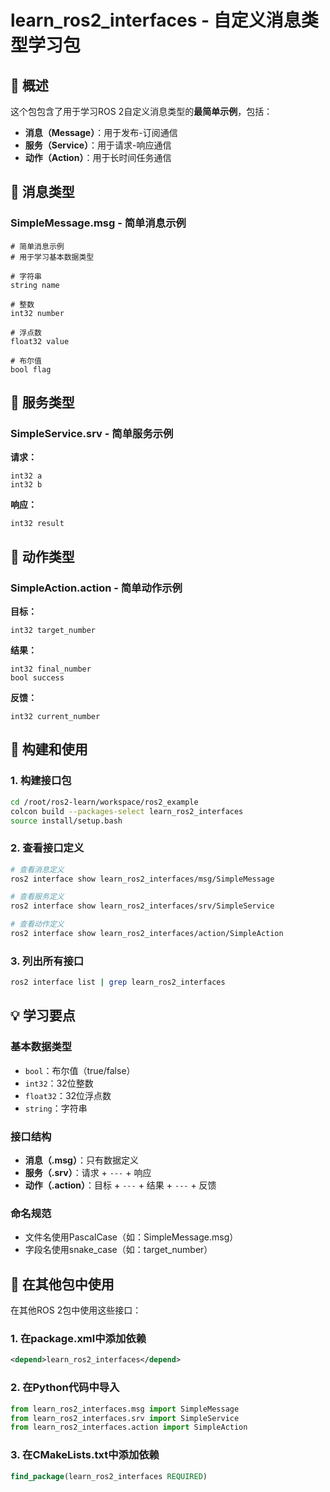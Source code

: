 # learn_ros2_interfaces - 自定义消息类型学习包

## 📖 概述

这个包包含了用于学习ROS 2自定义消息类型的**最简单示例**，包括：
- **消息（Message）**：用于发布-订阅通信
- **服务（Service）**：用于请求-响应通信  
- **动作（Action）**：用于长时间任务通信

## 📁 消息类型

### SimpleMessage.msg - 简单消息示例
```msg
# 简单消息示例
# 用于学习基本数据类型

# 字符串
string name

# 整数
int32 number

# 浮点数
float32 value

# 布尔值
bool flag
```

## 🔧 服务类型

### SimpleService.srv - 简单服务示例
**请求：**
```msg
int32 a
int32 b
```

**响应：**
```msg
int32 result
```

## 🎯 动作类型

### SimpleAction.action - 简单动作示例
**目标：**
```msg
int32 target_number
```

**结果：**
```msg
int32 final_number
bool success
```

**反馈：**
```msg
int32 current_number
```

## 🚀 构建和使用

### 1. 构建接口包
```bash
cd /root/ros2-learn/workspace/ros2_example
colcon build --packages-select learn_ros2_interfaces
source install/setup.bash
```

### 2. 查看接口定义
```bash
# 查看消息定义
ros2 interface show learn_ros2_interfaces/msg/SimpleMessage

# 查看服务定义
ros2 interface show learn_ros2_interfaces/srv/SimpleService

# 查看动作定义
ros2 interface show learn_ros2_interfaces/action/SimpleAction
```

### 3. 列出所有接口
```bash
ros2 interface list | grep learn_ros2_interfaces
```

## 💡 学习要点

### 基本数据类型
- `bool`：布尔值（true/false）
- `int32`：32位整数
- `float32`：32位浮点数
- `string`：字符串

### 接口结构
- **消息（.msg）**：只有数据定义
- **服务（.srv）**：请求 + `---` + 响应
- **动作（.action）**：目标 + `---` + 结果 + `---` + 反馈

### 命名规范
- 文件名使用PascalCase（如：SimpleMessage.msg）
- 字段名使用snake_case（如：target_number）

## 🔗 在其他包中使用

在其他ROS 2包中使用这些接口：

### 1. 在package.xml中添加依赖
```xml
<depend>learn_ros2_interfaces</depend>
```

### 2. 在Python代码中导入
```python
from learn_ros2_interfaces.msg import SimpleMessage
from learn_ros2_interfaces.srv import SimpleService
from learn_ros2_interfaces.action import SimpleAction
```

### 3. 在CMakeLists.txt中添加依赖
```cmake
find_package(learn_ros2_interfaces REQUIRED)
``` 